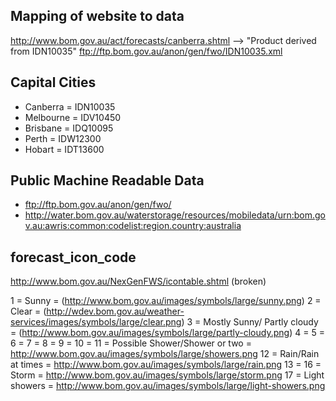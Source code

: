 ## Mapping of website to data
http://www.bom.gov.au/act/forecasts/canberra.shtml --> "Product derived from IDN10035"
ftp://ftp.bom.gov.au/anon/gen/fwo/IDN10035.xml

## Capital Cities
- Canberra = IDN10035
- Melbourne = IDV10450
- Brisbane = IDQ10095
- Perth = IDW12300
- Hobart = IDT13600

## Public Machine Readable Data
- ftp://ftp.bom.gov.au/anon/gen/fwo/
- http://water.bom.gov.au/waterstorage/resources/mobiledata/urn:bom.gov.au:awris:common:codelist:region.country:australia

## forecast_icon_code

http://www.bom.gov.au/NexGenFWS/icontable.shtml (broken)



1 = Sunny = (http://www.bom.gov.au/images/symbols/large/sunny.png)
2 = Clear = (http://wdev.bom.gov.au/weather-services/images/symbols/large/clear.png)
3 = Mostly Sunny/ Partly cloudy = (http://www.bom.gov.au/images/symbols/large/partly-cloudy.png)
4 =
5 =
6 =
7 =
8 =
9 =
10 =
11 = Possible Shower/Shower or two = http://www.bom.gov.au/images/symbols/large/showers.png
12 = Rain/Rain at times = http://www.bom.gov.au/images/symbols/large/rain.png
13 = 
16 = Storm = http://www.bom.gov.au/images/symbols/large/storm.png
17 = Light showers = http://www.bom.gov.au/images/symbols/large/light-showers.png



